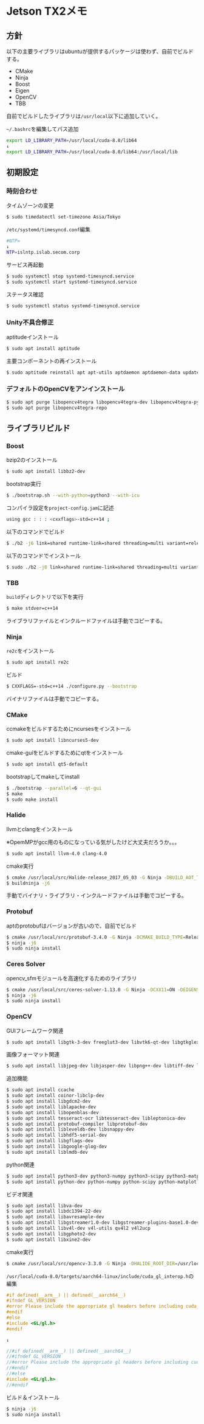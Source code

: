 # Jetson TX2メモ

## 方針
以下の主要ライブラリはubuntuが提供するパッケージは使わず、自前でビルドする。
- CMake
- Ninja
- Boost
- Eigen
- OpenCV
- TBB

自前でビルドしたライブラリは`/usr/local`以下に追加していく。

`~/.bashrc`を編集してパス追加
```bash
export LD_LIBRARY_PATH=/usr/local/cuda-8.0/lib64
↓
export LD_LIBRARY_PATH=/usr/local/cuda-8.0/lib64:/usr/local/lib
```

## 初期設定

### 時刻合わせ
タイムゾーンの変更
```bash
$ sudo timedatectl set-timezone Asia/Tokyo
```

`/etc/systemd/timesyncd.conf`編集
```bash
#NTP=
↓
NTP=islntp.islab.secom.corp
```

サービス再起動
```bash
$ sudo systemctl stop systemd-timesyncd.service
$ sudo systemctl start systemd-timesyncd.service
```

ステータス確認
```bash
$ sudo systemctl status systemd-timesyncd.service
```

### Unity不具合修正
aptitudeインストール
```bash
$ sudo apt install aptitude
```

主要コンポーネントの再インストール
```bash
$ sudo aptitude reinstall apt apt-utils aptdaemon aptdaemon-data update-manager update-manager-core dbus
```


### デフォルトのOpenCVをアンインストール
```bash
$ sudo apt purge libopencv4tegra libopencv4tegra-dev libopencv4tegra-python libtbb-dev libtbb2
$ sudo apt purge libopencv4tegra-repo
```


## ライブラリビルド
### Boost
bzip2のインストール
```bash
$ sudo apt install libbz2-dev
```

bootstrap実行
```bash
$ ./bootstrap.sh --with-python=python3 --with-icu
```

コンパイラ設定を`project-config.jam`に記述
```bash
using gcc : : : <cxxflags>-std=c++14 ;
```

以下のコマンドでビルド
```bash
$ ./b2 -j6 link=shared runtime-link=shared threading=multi variant=release --build-dir=Build_gcc_arm_Shared_Release --stagedir=Stage_gcc_arm_Shared_Release --without-mpi stage
```

以下のコマンドでインストール
```bash
$ sudo ./b2 -j6 link=shared runtime-link=shared threading=multi variant=release --build-dir=Build_gcc_arm_Shared_Release --stagedir=Stage_gcc_arm_Shared_Release --without-mpi install
```


### TBB
`build`ディレクトリで以下を実行
```bash
$ make stdver=c++14
```
ライブラリファイルとインクルードファイルは手動でコピーする。

### Ninja
`re2c`をインストール
```bash
$ sudo apt install re2c
```

ビルド
```bash
$ CXXFLAGS=-std=c++14 ./configure.py --bootstrap
```
バイナリファイルは手動でコピーする。

### CMake
ccmakeをビルドするためにncursesをインストール
```bash
$ sudo apt install libncurses5-dev
```

cmake-guiをビルドするためにqtをインストール
```bash
$ sudo apt install qt5-default
```

bootstrapしてmakeしてinstall
```bash
$ ./bootstrap --parallel=6 --qt-gui
$ make
$ sudo make install
```

### Halide
llvmとclangをインストール

※OpemMPがgcc用のものになっている気がしたけど大丈夫だろうか。。。
```bash
$ sudo apt install llvm-4.0 clang-4.0
```

cmake実行
```bash
$ cmake /usr/local/src/Halide-release_2017_05_03 -G Ninja -DBUILD_AOT_TUTORIAL=OFF -DTARGET_AARCH64=OFF -DTARGET_ARM=OFF -DTARGET_HEXAGON=OFF -DTARGET_METAL=OFF -DTARGET_MIPS=OFF -DTARGET_POWERPC=OFF -DTARGET_X86=OFF -DWITH_APPS=OFF -DWITH_TESTS=OFF -DWITH_TEST_CORRECTNESS=OFF -DWITH_TEST_ERROR=OFF -DWITH_TEST_GENERATORS=OFF -DWITH_TEST_INTERNAL=OFF -DWITH_TEST_OPENGL=OFF -DWITH_TEST_PERFORMANCE=OFF -DWITH_TEST_WARNING=OFF -DWITH_TUTORIALS=OFF
$ buildninja -j6
```
手動でバイナリ・ライブラリ・インクルードファイルは手動でコピーする。

### Protobuf
aptのprotobufはバージョンが古いので、自前でビルド
```bash
$ cmake /usr/local/src/protobuf-3.4.0 -G Ninja -DCMAKE_BUILD_TYPE=Release -Dprotobuf_BUILD_SHARED_LIBS=ON -Dprotobuf_BUILD_TESTS=OFF -Dprotobuf_MSVC_STATIC_RUNTIME=OFF
$ ninja -j6
$ sudo ninja install
```

### Ceres Solver
opencv_sfmモジュールを高速化するためのライブラリ
```bash
$ cmake /usr/local/src/ceres-solver-1.13.0 -G Ninja -DCXX11=ON -DEIGENSPARSE=ON -DOPENMP=OFF -DBUILD_EXAMPLES=OFF -DBUILD_SHARED_LIBS=ON -DBUILD_TESTING=OFF
$ ninja -j6
$ sudo ninja install
```

### OpenCV
GUIフレームワーク関連
```bash
$ sudo apt install libgtk-3-dev freeglut3-dev libvtk6-qt-dev libgtkglext1-dev
```

画像フォーマット関連
```bash
$ sudo apt install libjpeg-dev libjasper-dev libpng++-dev libtiff-dev libopenexr-dev libwebp-dev
```

追加機能
```bash
$ sudo apt install ccache
$ sudo apt install coinor-libclp-dev
$ sudo apt install libgdcm2-dev
$ sudo apt install liblapacke-dev
$ sudo apt install libopenblas-dev
$ sudo apt install tesseract-ocr libtesseract-dev libleptonica-dev
$ sudo apt install protobuf-compiler libprotobuf-dev
$ sudo apt install libleveldb-dev libsnappy-dev
$ sudo apt install libhdf5-serial-dev
$ sudo apt install libgflags-dev
$ sudo apt install libgoogle-glog-dev
$ sudo apt install liblmdb-dev
```

python関連
```bash
$ sudo apt install python3-dev python3-numpy python3-scipy python3-matplotlib
$ sudo apt install python-dev python-numpy python-scipy python-matplotlib
```

ビデオ関連
```bash
$ sudo apt install libva-dev
$ sudo apt install libdc1394-22-dev
$ sudo apt install libavresample-dev
$ sudo apt install libgstreamer1.0-dev libgstreamer-plugins-base1.0-dev
$ sudo apt install libv4l-dev v4l-utils qv4l2 v4l2ucp
$ sudo apt install libgphoto2-dev
$ sudo apt install libxine2-dev
```

cmake実行
```bash
$ cmake /usr/local/src/opencv-3.3.0 -G Ninja -DHALIDE_ROOT_DIR=/usr/local -DHalide_DIR=/usr/local -DPROTOBUF_UPDATE_FILES=ON -DBUILD_DOCS=OFF -DBUILD_PACKAGE=OFF -DBUILD_PERF_TESTS=OFF -DBUILD_PROTOBUF=OFF -DBUILD_TESTS=OFF -DBUILD_WITH_DEBUG_INFO=OFF -DBUILD_opencv_apps=OFF -DBUILD_opencv_ts=OFF -DCMAKE_BUILD_TYPE=Release -DCUDA_FAST_MATH=ON -DENABLE_CXX11=ON -DOPENVX_ROOT=/usr -DOPENVX_openvx_LIBRARY=/usr/lib/libvisionworks.so -DOPENVX_vxu_LIBRARY=/usr/lib/libvisionworks.so -DOPENCV_DOWNLOAD_PATH=/usr/local/src/opencv_3rdparty_cache -DOPENCV_ENABLE_NONFREE=ON -DOPENCV_EXTRA_MODULES_PATH=/usr/local/src/opencv_contrib-3.3.0/modules -DWITH_CLP=ON -DWITH_CUBLAS=ON -DWITH_GDAL=ON -DWITH_GDCM=ON -DWITH_HALIDE=ON -DWITH_ITT=OFF -DWITH_LIBV4L=ON -DWITH_MATLAB=OFF -DWITH_OPENCL=OFF -DWITH_OPENCLAMDBLAS=OFF -DWITH_OPENCLAMDFFT=OFF -DWITH_OPENGL=ON -DWITH_OPENVX=ON -DWITH_PTHREADS_PF=OFF -DWITH_QT=ON -DWITH_TBB=ON -DWITH_VA=ON -DWITH_XINE=ON
```

`/usr/local/cuda-8.0/targets/aarch64-linux/include/cuda_gl_interop.h`の編集
```cpp
#if defined(__arm__) || defined(__aarch64__)
#ifndef GL_VERSION
#error Please include the appropriate gl headers before including cuda_gl_interop.h
#endif
#else
#include <GL/gl.h>
#endif

↓

//#if defined(__arm__) || defined(__aarch64__)
//#ifndef GL_VERSION
//#error Please include the appropriate gl headers before including cuda_gl_interop.h
//#endif
//#else
#include <GL/gl.h>
//#endif
```

ビルド＆インストール
```bash
$ ninja -j6
$ sudo ninja install
```
